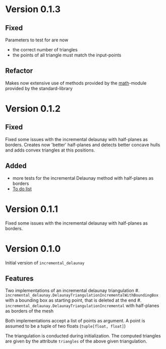 # Version 0.1.3

## Fixed

Parameters to test for are now
- the correct number of triangles
- the points of all triangle must match the input-points 

## Refactor

Makes now extensive use of methods provided by the [math](https://docs.python.org/3/library/math.html)-module
provided by the standard-library

# Version 0.1.2

## Fixed

Fixed some issues with the incremental delaunay with half-planes as borders.
Creates now 'better' half-planes and detects better concave hulls and adds convex triangles 
at this positions.

## Added

- more tests for the incremental Delaunay method with half-planes as borders
- [To do list](https://github.com/JohannesSchorr/incremental-delaunay/blob/master/todo.md)


# Version 0.1.1

Fixed some issues with the incremental delaunay with half-planes as borders.


# Version 0.1.0

Initial version of ``incremental_delaunay``

## Features

Two implementations of an incremental delaunay triangulation
#. ``incremental_delaunay.DelaunayTriangulationIncrementalWithBoundingBox`` with a bounding box as starting point, that is deleted at the end
#. ``incremental_delaunay.DelaunayTriangulationIncremental`` with half-planes as borders of the mesh

Both implementations accept a list of points as argument.
A point is assumed to be a tuple of two floats (``tuple[float, float]``)

The triangulation is conducted during initialization.
The computed triangles are given by the attribute ``triangles`` of the above given triangulation.